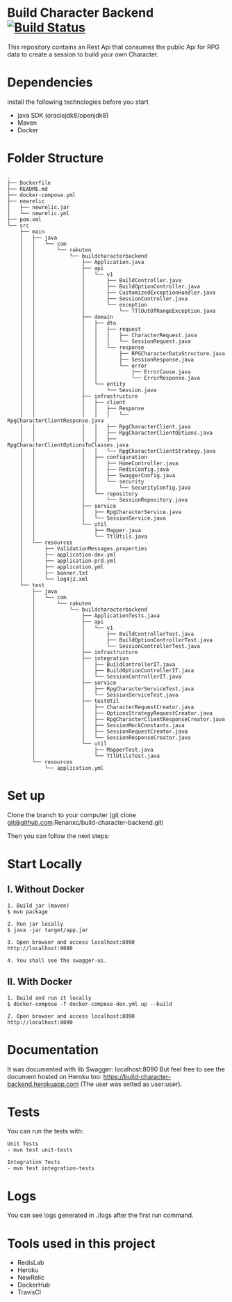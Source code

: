 # Build Character Backend [![Build Status](https://travis-ci.com/Renanxc/build-character-backend.svg?branch=master)](https://travis-ci.com/Renanxc/build-character-backend)

This repository contains an Rest Api that consumes the public Api for RPG data to create a session to build your own Character.

# Dependencies
install the following technologies before you start
- java SDK (oraclejdk8/openjdk8)
- Maven
- Docker

# Folder Structure
```
.
├── Dockerfile
├── README.md
├── docker-compose.yml
├── newrelic
│   ├── newrelic.jar
│   └── newrelic.yml
├── pom.xml
└── src
    ├── main
    │   ├── java
    │   │   └── com
    │   │       └── rakuten
    │   │           └── buildcharacterbackend
    │   │               ├── Application.java
    │   │               ├── api
    │   │               │   └── v1
    │   │               │       ├── BuildController.java
    │   │               │       ├── BuildOptionController.java
    │   │               │       ├── CustomizedExceptionHandler.java
    │   │               │       ├── SessionController.java
    │   │               │       └── exception
    │   │               │           └── TTlOutOfRangeException.java
    │   │               ├── domain
    │   │               │   ├── dto
    │   │               │   │   ├── request
    │   │               │   │   │   ├── CharacterRequest.java
    │   │               │   │   │   └── SessionRequest.java
    │   │               │   │   └── response
    │   │               │   │       ├── RPGCharacterDataStructure.java
    │   │               │   │       ├── SessionResponse.java
    │   │               │   │       └── error
    │   │               │   │           ├── ErrorCause.java
    │   │               │   │           └── ErrorResponse.java
    │   │               │   └── entity
    │   │               │       └── Session.java
    │   │               ├── infrastructure
    │   │               │   ├── client
    │   │               │   │   ├── Response
    │   │               │   │   │   └── RpgCharacterClientResponse.java
    │   │               │   │   ├── RpgCharacterClient.java
    │   │               │   │   ├── RpgCharacterClientOptions.java
    │   │               │   │   ├── RpgCharacterClientOptionsToClasses.java
    │   │               │   │   └── RpgCharacterClientStrategy.java
    │   │               │   ├── configuration
    │   │               │   │   ├── HomeController.java
    │   │               │   │   ├── RedisConfig.java
    │   │               │   │   ├── SwaggerConfig.java
    │   │               │   │   └── security
    │   │               │   │       └── SecurityConfig.java
    │   │               │   └── repository
    │   │               │       └── SessionRepository.java
    │   │               ├── service
    │   │               │   ├── RpgCharacterService.java
    │   │               │   └── SessionService.java
    │   │               └── util
    │   │                   ├── Mapper.java
    │   │                   └── TtlUtils.java
    │   └── resources
    │       ├── ValidationMessages.properties
    │       ├── application-dev.yml
    │       ├── application-prd.yml
    │       ├── application.yml
    │       ├── banner.txt
    │       └── log4j2.xml
    └── test
        ├── java
        │   └── com
        │       └── rakuten
        │           └── buildcharacterbackend
        │               ├── ApplicationTests.java
        │               ├── api
        │               │   └── v1
        │               │       ├── BuildControllerTest.java
        │               │       ├── BuildOptionControllerTest.java
        │               │       └── SessionControllerTest.java
        │               ├── infrastructure
        │               ├── integration
        │               │   ├── BuildControllerIT.java
        │               │   ├── BuildOptionControllerIT.java
        │               │   └── SessionControllerIT.java
        │               ├── service
        │               │   ├── RpgCharacterServiceTest.java
        │               │   └── SessionServiceTest.java
        │               ├── testUtil
        │               │   ├── CharacterRequestCreator.java
        │               │   ├── OptionsStrategyRequestCreator.java
        │               │   ├── RpgCharacterClientResponseCreator.java
        │               │   ├── SessionMockConstants.java
        │               │   ├── SessionRequestCreator.java
        │               │   └── SessionResponseCreator.java
        │               └── util
        │                   ├── MapperTest.java
        │                   └── TtlUtilsTest.java
        └── resources
            └── application.yml
```

# Set up
Clone the branch to your computer (git clone git@github.com:Renanxc/build-character-backend.git)

Then you can follow the next steps:

# Start Locally
## I. Without Docker
```shell
1. Build jar (maven)
$ mvn package

2. Run jar locally
$ java -jar target/app.jar

3. Open browser and access localhost:8090
http://localhost:8090

4. You shall see the swagger-ui.
```

## II. With Docker
```
1. Build and run it locally
$ docker-compose -f docker-compose-dev.yml up --build

2. Open browser and access localhost:8090
http://localhost:8090
```

# Documentation
It was documented with lib Swagger: localhost:8090
But feel free to see the document hosted on Heroku too: https://build-character-backend.herokuapp.com (The user was setted as user:user).

# Tests
You can run the tests with:
```
Unit Tests
- mvn test unit-tests

Integration Tests
- mvn test integration-tests
```

# Logs
You can see logs generated in ./logs after the first run command.

# Tools used in this project
 - RedisLab
 - Heroku
 - NewRelic
 - DockerHub
 - TravisCI